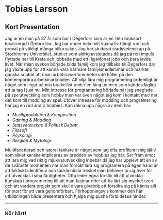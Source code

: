 # Tobias Larsson
## Kort Presentation
Jag är en man på 37 år som bor i Degerfors som är en liten bruksort lokaliserad i Örebro län. Jag har under hela mitt vuxna liv flängt 
runt och provat på väldigt många olika saker. Jag har studerat stadsvetenskap på Stockholms Universitet, studier som aldrig avslutades då jag på ren impuls flyttade ner till Kreta och jobbade med ett lågavlönat jobb och bara levde livet. När mian syskon började bilda familj kom jag tillbaka till Degerfors där jag växte upp för att kunna vara närmare familjemedlemmar och märkte ganska snabbt att mian arbetslivserfarenheter inte håller på den kontemporära arbetsmarknaden. Att vilja lära mig programering ordentligt är något som legat på min bucketlist under en lång tid men som kändes lägligt att ta tag i just nu. Mitt intresse för programering började när jag sneglade på spelutveckling som hobby men var även något jag kom i kontakt med när det kom till modding av spel. Utöver intresse för modding och programering har jag en rad andra hobbies. Kan räkna upp några av dem här. 

- *Musikproduktion & Komposition*
- *Gaming & Modding*
- *Statsvetenskap & Politisk Debatt*
- *Filosofi*
- *Psykologi*
- *Religion & Mytologi*

Multifacetterad och lateral tänkare är något som jag ofta profilerar mig själv som vilket kanske impliceras av bredden av hobbies jag har. Ser fram emot att lära mig vad riktig mjukvarutveckling innebär då jag har upplevt att en av de svåraste momenten när man försökt lära sig programera på egen hand är att faktiskt identifiera och tackla nästa tröskel man behöver ta sig över för att utvecklas i sina färdigheter. Ofta leder egna försök till att utveckla kunskap i programering till att man fastnar efter att ha lärt sig mycket teori och att vardera projekt som skulle vara givande att försöka sig på känns allt för stort för att vara genomförbart. Förhoppningsvis kommer den här utbildningen både presentera och hjälpa mig pusha förbi dessa hinder. 

---
### **Kör hårt!**